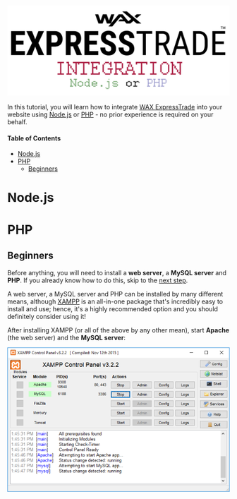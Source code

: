 <p align = "center">
	<img alt = "Header" src = "img/header.png">
</p>

In this tutorial, you will learn how to integrate [WAX ExpressTrade](https://blog.opskins.com/opskins-expresstrade) into your website using [Node.js](#nodejs) or [PHP](#php) - no prior experience is required on your behalf.

#### Table of Contents

* [Node.js](#nodejs)
* [PHP](#php)
	* [Beginners](#beginners)

# Node.js

# PHP

## Beginners

Before anything, you will need to install a **web server**, a **MySQL server** and **PHP**. If you already know how to do this, skip to the [next step](#beginners).

A web server, a MySQL server and PHP can be installed by many different means, although [XAMPP](https://www.apachefriends.org) is an all-in-one package that's incredibly easy to install and use; hence, it's a highly recommended option and you should definitely consider using it!

After installing XAMPP (or all of the above by any other mean), start **Apache** (the web server) and the **MySQL server**:

<img alt = "XAMPP - Start Apache and MySQL Server" src = "img/xampp_start_apache_and_mysql_server.png">